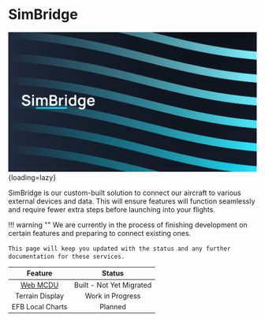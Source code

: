 <link rel="stylesheet" href="../../stylesheets/toc-tables.css">
<style>
    .md-typeset h1 {
        display: none;
    }
</style>

# SimBridge

![Simbridge banner](assets/simbridge/simbridge.png){loading=lazy}

SimBridge is our custom-built solution to connect our aircraft to various external devices and data. This will ensure features will function seamlessly and 
require fewer extra steps before launching into your flights.

!!! warning ""
    We are currently in the process of finishing development on certain features and preparing to connect existing ones. 
    
    This page will keep you updated with the status and any further documentation for these services.

|                       Feature                       |          Status          |
|:---------------------------------------------------:|:------------------------:|
| [Web MCDU](../fbw-a32nx/feature-guides/web-mcdu.md) | Built - Not Yet Migrated |
|                   Terrain Display                   |     Work in Progress     |
|                  EFB Local Charts                   |         Planned          |


